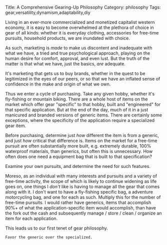 Title: A Comprehensive Gearing-Up Philosophy
Category: philosophy
Tags: gear,versatility,dynamism,adaptability,diy

Living in an ever-more commercialized and monetized capitalist western economy, it is easy to become overwhelmed at the plethora of choice in gear of all kinds: whether it is everyday clothing, accessories for free-time pursuits, household products, we are inundated with choice. 

As such, marketing is _made_ to make us discontent and inadequate with what we have, a tried and true psychological approach, playing on the human desire for comfort, approval, and even lust. But the truth of the matter is that what we have, just the basics, _are_ adequate. 

It's marketing that gets us to buy brands, whether in the quest to be legitimized in the eyes of our peers, or so that we have an inflated sense of confidence in the make and origin of what we own. 

Thus we enter a cycle of purchasing. Take any given hobby, whether it's fly-fishing or mountain biking. There are a whole host of items on the market which offer gear "specific" to that hobby, built and "engineered" for that specific application. But at the end of the day, much of it in a just manicured and branded versions of generic items. There are certainly some exceptions, where the specificity of the application require a specialized gear item. 

Before purchasing, determine just _how_ different the item is from a generic, and just _how_ critical that difference is. Items on the market for a free-time pursuit are often substantially more built, e.g. extremely durable, 100% waterproof materials, than generics, but often this is unnecessary. How often does one need a equipment bag that is built to that specification? 

Examine your own pursuits, and determine the need for such features. 

Moreso, as an individual with many interests and pursuits and a variety of free-time activity, the scope of which is likely to continue widening as life goes on, one things I _don't_ like is having to manage all the gear that comes along with it. I don't want to have a fly-fishing specific bag, a adventure motorcycling bag, and one for each as such. Multiply this for the number of free-time pursuits. I would rather have generics, items that accomplish 90%+ of what the application-specific item would accomplish, than have the fork out the cash and subsequently manage / store / clean / organize an item for each application.

This leads us to our first tenet of gear philosophy.

```Favor the generic over the specialized.```

